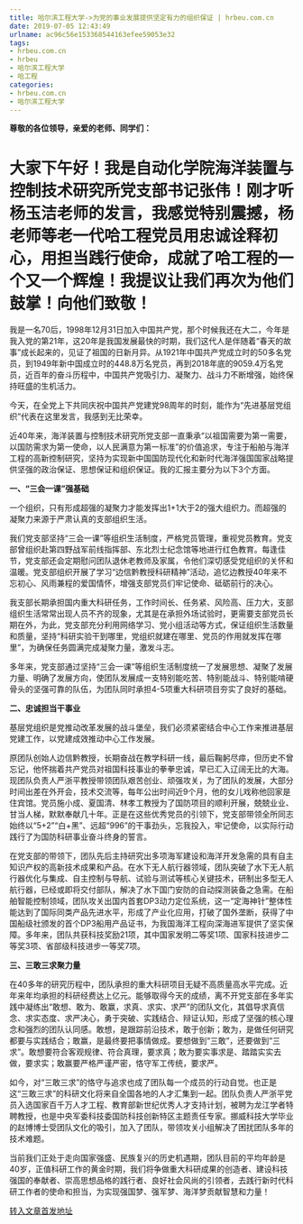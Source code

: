 ```yaml
---
title: 哈尔滨工程大学->为党的事业发展提供坚定有力的组织保证 | hrbeu.com.cn
date: 2019-07-05 12:43:49
urlname: ac96c56e153368544163efee59053e32
tags: 
- hrbeu.com.cn
- hrbeu
- 哈尔滨工程大学
- 哈工程
categories:
- hrbeu.com.cn
- 哈尔滨工程大学
---
```



**尊敬的各位领导，亲爱的老师、同学们：**

# 大家下午好！我是自动化学院海洋装置与控制技术研究所党支部书记张伟！刚才听杨玉洁老师的发言，我感觉特别震撼，杨老师等老一代哈工程党员用忠诚诠释初心，用担当践行使命，成就了哈工程的一个又一个辉煌！我提议让我们再次为他们鼓掌！向他们致敬！

我是一名70后，1998年12月31日加入中国共产党，那个时候我还在大二，今年是我入党的第21年，这20年是我国发展最快的时期，我们这代人是伴随着“春天的故事”成长起来的，见证了祖国的日新月异。从1921年中国共产党成立时的50多名党员，到1949年新中国成立时的448.8万名党员，再到2018年底的9059.4万名党员，近百年的奋斗历程中，中国共产党吸引力、凝聚力、战斗力不断增强，始终保持旺盛的生机活力。

今天，在全党上下共同庆祝中国共产党建党98周年的时刻，能作为“先进基层党组织”代表在这里发言，我感到无比荣幸。

近40年来，海洋装置与控制技术研究所党支部一直秉承“以祖国需要为第一需要，以国防需求为第一使命，以人民满意为第一标准”的价值追求，专注于船舶与海洋工程的高新控制研究，坚持为实现新中国国防现代化和新时代海洋强国国家战略提供坚强的政治保证、思想保证和组织保证。我的汇报主要分为以下3个方面。

**一、“三会一课”强基础**

一个组织，只有形成超强的凝聚力才能发挥出1+1大于2的强大组织力。而超强的凝聚力来源于严肃认真的支部组织生活。

我们党支部坚持“三会一课”等组织生活制度，严格党员管理，重视党员教育。党支部曾组织赴第四野战军前线指挥部、东北烈士纪念馆等地进行红色教育。每逢佳节，党支部还会定期慰问团队退休老教师及家属，令他们深切感受党组织的关怀和温暖。党支部组织开展了学习“边信黔教授科研精神”活动，追忆边教授40年来不忘初心、风雨兼程的爱国情怀，增强支部党员们牢记使命、砥砺前行的决心。

我支部长期承担国内重大科研任务，工作时间长、任务紧、风险高、压力大，支部组织生活常常出现人员不齐的现象，尤其是在承担外场试验时，更需要支部党员长期在外，为此，党支部充分利用网络学习、党小组活动等方式，保证组织生活数量和质量，坚持“科研实验干到哪里，党组织就建在哪里、党员的作用就发挥在哪里”，为确保任务圆满完成凝聚力量，激发斗志。

多年来，党支部通过坚持“三会一课”等组织生活制度统一了发展思想、凝聚了发展力量、明确了发展方向，使团队发展成一支特别能吃苦、特别能战斗、特别能啃硬骨头的坚强可靠的队伍，为团队同时承担4-5项重大科研项目夯实了良好的基础。

**二、忠诚担当干事业**

基层党组织是党推动改革发展的战斗堡垒，我们必须紧密结合中心工作来推进基层党建工作，以党建成效推动中心工作发展。

原团队创始人边信黔教授，长期奋战在教学科研一线，最后鞠躬尽瘁，但历史不曾忘记，他怀揣着共产党员对祖国科技事业的拳拳忠诚，早已汇入辽阔无比的大海。现团队负责人严浙平教授带领团队艰苦创业、顽强攻关，为了团队的发展，大部分时间出差在外开会，技术交流等，每年公出时间近9个月，他的女儿戏称他回家是住宾馆。党员施小成、夏国清、林孝工教授为了国防项目的顺利开展，兢兢业业、甘当人梯，默默奉献几十年。正是在这些优秀党员的引领下，党支部带领全所同志始终以“5+2”“白+黑”、远超“996”的干事劲头，忘我投入，牢记使命，以实际行动践行了为国防科研事业奋斗终身的誓言。

在党支部的带领下，团队先后主持研究出多项海军建设和海洋开发急需的具有自主知识产权的高新技术成果和产品。在水下无人航行器领域，团队突破了水下无人航行器优化与集成、自主控制与导航、试验与测试等核心关键技术，研制出多型无人航行器，已经或即将交付部队，解决了水下国门安防的自动探测装备之急需。在船舶智能控制领域，团队攻关出国内首套DP3动力定位系统，这一“定海神针”整体性能达到了国际同类产品先进水平，形成了产业化应用，打破了国外垄断，获得了中国船级社颁发的首个DP3船用产品证书，为我国海洋工程向深海进军提供了坚实保障。多年来，团队共获科技奖励21项，其中国家发明二等奖1项、国家科技进步二等奖3项、省部级科技进步一等奖7项。

**三、三敢三求聚力量**

在40多年的研究历程中，团队承担的重大科研项目无疑不高质量高水平完成。近年来年均承担的科研经费达上亿元。能够取得今天的成绩，离不开党支部在多年实践中凝练出“敢想、敢为、敢赢，求真、求实、求严”的团队文化，其倡导求真信念、求实态度、求严决心，勇于突破、实践结合、辩证认知，形成了坚强的核心理念和强烈的团队认同感。敢想，是跟踪前沿技术，敢于创新；敢为，是做任何研究都要与实践结合；敢赢，是最终要把事情做成。要想做到“三敢”，还要做到“三求”。敢想要符合客观规律、符合真理，要求真；敢为要实事求是、踏踏实实去做，要求实；敢赢要严格严谨严密，恪守军工传统，要求严。

如今，对“三敢三求”的恪守与追求也成了团队每一个成员的行动自觉。也正是这“三敢三求”的科研文化将来自全国各地的人才汇集到一起。团队负责人严浙平党员入选国家百千万人才工程、教育部新世纪优秀人才支持计划，被聘为龙江学者特聘教授，也是中央军委科技委国防科技创新特区主题责任专家。挪威科技大学毕业的赵博博士受团队文化的吸引，加入了团队，带领攻关小组解决了困扰团队多年的技术难题。

当前我们正处于走向国家强盛、民族复兴的历史机遇期，团队目前的平均年龄是40岁，正值科研工作的黄金时期，我们将争做重大科研成果的创造者、建设科技强国的奉献者、崇高思想品格的践行者、良好社会风尚的引领者，去践行新时代科研工作者的使命和担当，为实现强国梦、强军梦、海洋梦贡献智慧和力量！





[转入文章首发地址](http://gongxue.cn/news/2019/201907/news_195977.html)